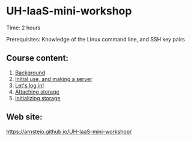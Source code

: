 # UH-IaaS-mini-workshop

Time: 2 hours
 
Prerequisites: Knowledge of the Linux command line, and SSH key pairs

## Course content:
1. [Background](01-intro.pdf)
2. [Initial use, and making a server](02-makingServer.md)
3. [Let's log in!](03-initialLogin.md)
4. [Attaching storage](04-attachingStorage.md)
5. [Initializing storage](05-initializingStorage.md)

## Web site:
<https://arnsteio.github.io/UH-IaaS-mini-workshop/>
